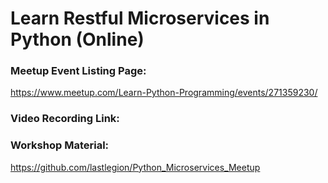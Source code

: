 # Learn Restful Microservices in Python (Online)

### Meetup Event Listing Page:
https://www.meetup.com/Learn-Python-Programming/events/271359230/

### Video Recording Link:


### Workshop Material:
https://github.com/lastlegion/Python_Microservices_Meetup
